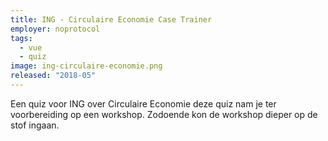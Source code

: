 ```yaml
---
title: ING - Circulaire Economie Case Trainer
employer: noprotocol
tags:
  - vue
  - quiz
image: ing-circulaire-economie.png
released: "2018-05"
---
```


Een quiz voor ING over Circulaire Economie deze quiz nam je ter voorbereiding op een workshop.
Zodoende kon de workshop dieper op de stof ingaan.
